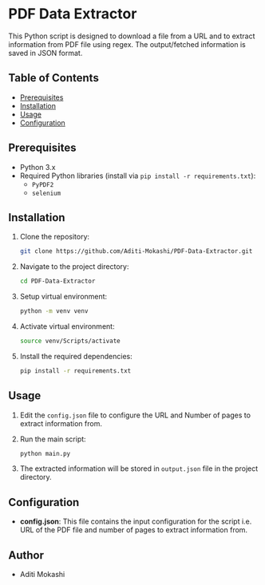 # PDF Data Extractor

This Python script is designed to download a file from a URL and to extract information from PDF file using regex. The output/fetched information is saved in JSON format.

## Table of Contents

- [Prerequisites](#prerequisites)
- [Installation](#installation)
- [Usage](#usage)
- [Configuration](#configuration)

## Prerequisites

- Python 3.x
- Required Python libraries (install via `pip install -r requirements.txt`):
  - `PyPDF2`
  - `selenium`

## Installation

1. Clone the repository:

   ```bash
   git clone https://github.com/Aditi-Mokashi/PDF-Data-Extractor.git
   ```

2. Navigate to the project directory:

   ```bash
   cd PDF-Data-Extractor
   ```
3. Setup virtual environment:
   ```bash
   python -m venv venv
   ```
4. Activate virtual environment:
   ```bash
   source venv/Scripts/activate
   ```
   
6. Install the required dependencies:

   ```bash
   pip install -r requirements.txt
   ```

## Usage

1. Edit the `config.json` file to configure the URL and Number of pages to extract information from.

2. Run the main script:

   ```bash
   python main.py
   ```

3. The extracted information will be stored in `output.json` file in the project directory.

## Configuration

- **config.json**: This file contains the input configuration for the script i.e. URL of the PDF file and number of pages to extract information from.

## Author
- Aditi Mokashi
